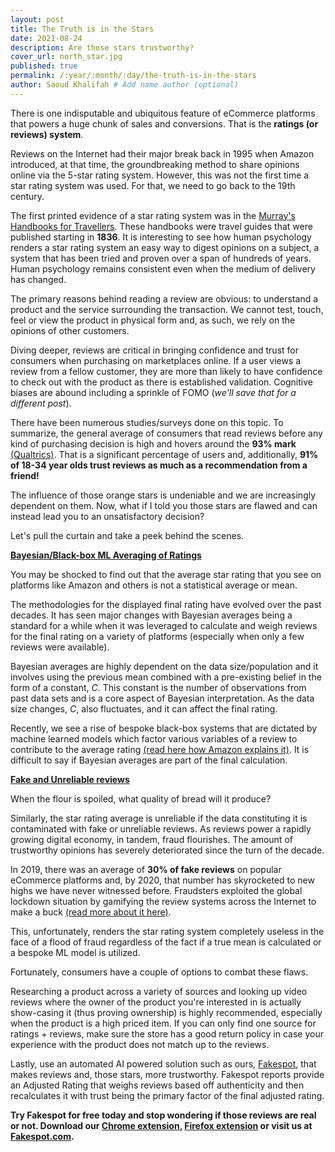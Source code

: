 ```yaml
---
layout: post
title: The Truth is in the Stars
date: 2021-08-24
description: Are those stars trustworthy?
cover_url: north_star.jpg
published: true
permalink: /:year/:month/:day/the-truth-is-in-the-stars
author: Saoud Khalifah # Add name author (optional)
---
```


There is one indisputable and ubiquitous feature of eCommerce platforms that powers a huge chunk of sales and conversions. That is the **ratings (or reviews) system**.

Reviews on the Internet had their major break back in 1995 when Amazon introduced, at that time, the groundbreaking method to share opinions online via the 5-star rating system.
However, this was not the first time a star rating system was used. For that, we need to go back to the 19th century. 

The first printed evidence of a star rating system was in the [Murray's Handbooks for Travellers](https://en.wikipedia.org/wiki/Murray%27s_Handbooks_for_Travellers). These handbooks were travel guides that were published starting in **1836**. It is interesting to see how human psychology renders a star rating system an easy way to digest opinions on a subject, a system that has been tried and proven over a span of hundreds of years. Human psychology remains consistent even when the medium of delivery has changed.

The primary reasons behind reading a review are obvious: to understand a product and the service surrounding the transaction. We cannot test, touch, feel or view the product in physical form and, as such, we rely on the opinions of other customers. 

Diving deeper, reviews are critical in bringing confidence and trust for consumers when purchasing on marketplaces online. If a user views a review from a fellow customer, they are more than likely to have confidence to check out with the product as there is established validation. Cognitive biases are abound including a sprinkle of FOMO (*we'll save that for a different post*). 

There have been numerous studies/surveys done on this topic. To summarize, the general average of consumers that read reviews before any kind of purchasing decision is high and hovers around the **93% mark** [(Qualtrics)](https://www.qualtrics.com/blog/online-review-stats/). That is a significant percentage of users and, additionally, **91% of 18-34 year olds trust reviews as much as a recommendation from a friend!** 

The influence of those orange stars is undeniable and we are increasingly dependent on them. Now, what if I told you those stars are flawed and can instead lead you to an unsatisfactory decision? 

Let's pull the curtain and take a peek behind the scenes.

**<u>Bayesian/Black-box ML Averaging of Ratings</u>**

You may be shocked to find out that the average star rating that you see on platforms like Amazon and others is not a statistical average or mean. 

The methodologies for the displayed final rating have evolved over the past decades. It has seen major changes with Bayesian averages being a standard for a while when it was leveraged to calculate and weigh reviews for the final rating on a variety of platforms (especially when only a few reviews were available). 

Bayesian averages are highly dependent on the data size/population and it involves using the previous mean combined with a pre-existing belief in the form of a constant, *C*. This constant is the number of observations from past data sets and is a core aspect of Bayesian interpretation. As the data size changes, *C*, also fluctuates, and it can affect the final rating.

Recently, we see a rise of bespoke black-box systems that are dictated by machine learned models which factor various variables of a review to contribute to the average rating [(read here how Amazon explains it)](https://www.amazon.com/gp/help/customer/display.html?nodeId=GQUXAMY73JFRVJHE). It is difficult to say if Bayesian averages are part of the final calculation.


**<u>Fake and Unreliable reviews</u>**

When the flour is spoiled, what quality of bread will it produce? 

Similarly, the star rating average is unreliable if the data constituting it is contaminated with fake or unreliable reviews. As reviews power a rapidly growing digital economy, in tandem, fraud flourishes. The amount of trustworthy opinions has severely deteriorated since the turn of the decade.

In 2019, there was an average of **30% of fake reviews** on popular eCommerce platforms and, by 2020, that number has skyrocketed to new highs we have never witnessed before. Fraudsters exploited the global lockdown situation by gamifying the review systems across the Internet to make a buck [(read more about it here)](https://saoudkhalifah.com/2020/10/19/lets-talk-about-fake-reviews-part-1). 

This, unfortunately, renders the star rating system completely useless in the face of a flood of fraud regardless of the fact if a true mean is calculated or a bespoke ML model is utilized.

Fortunately, consumers have a couple of options to combat these flaws. 

Researching a product across a variety of sources and looking up video reviews where the owner of the product you're interested in is actually show-casing it (thus proving ownership) is highly recommended, especially when the product is a high priced item. If you can only find one source for ratings + reviews, make sure the store has a good return policy in case your experience with the product does not match up to the reviews. 

Lastly, use an automated AI powered solution such as ours, [Fakespot](https://fakespot.com), that makes reviews and, those stars, more trustworthy. Fakespot reports provide an Adjusted Rating that weighs reviews based off authenticity and then recalculates it with trust being the primary factor of the final adjusted rating.

**Try Fakespot for free today and stop wondering if those reviews are real or not. Download our [Chrome extension](https://chrome.google.com/webstore/detail/fakespot-analyze-fake-ama/nakplnnackehceedgkgkokbgbmfghain), [Firefox extension](https://addons.mozilla.org/en-US/firefox/addon/fakespot-fake-reviews-amazon/) or visit us at [Fakespot.com](https://www.fakespot.com).**
